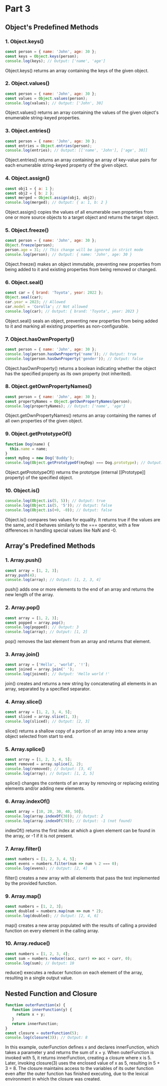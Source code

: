 # Part 3

## Object's Predefined Methods

### 1. Object.keys()

```js
const person = { name: 'John', age: 30 };
const keys = Object.keys(person);
console.log(keys); // Output: ['name', 'age']
```

Object.keys() returns an array containing the keys of the given object.

### 2. Object.values()

```js
const person = { name: 'John', age: 30 };
const values = Object.values(person);
console.log(values); // Output: ['John', 30]
```

Object.values() returns an array containing the values of the given object's enumerable string-keyed properties.

### 3. Object.entries()

```js
const person = { name: 'John', age: 30 };
const entries = Object.entries(person);
console.log(entries); // Output: [['name', 'John'], ['age', 30]]
```

Object.entries() returns an array containing an array of key-value pairs for each enumerable string-keyed property of the given object.

### 4. Object.assign()

```js
const obj1 = { a: 1 };
const obj2 = { b: 2 };
const merged = Object.assign(obj1, obj2);
console.log(merged); // Output: { a: 1, b: 2 }
```

Object.assign() copies the values of all enumerable own properties from one or more source objects to a target object and returns the target object.

### 5. Object.freeze()

```js
const person = { name: 'John', age: 30 };
Object.freeze(person);
person.age = 31; // This change will be ignored in strict mode
console.log(person); // Output: { name: 'John', age: 30 }
```

Object.freeze() makes an object immutable, preventing new properties from being added to it and existing properties from being removed or changed.

### 6. Object.seal()

```js
const car = { brand: 'Toyota', year: 2022 };
Object.seal(car);
car.year = 2023; // Allowed
car.model = 'Corolla'; // Not allowed
console.log(car); // Output: { brand: 'Toyota', year: 2023 }
```

Object.seal() seals an object, preventing new properties from being added to it and marking all existing properties as non-configurable.

### 7. Object.hasOwnProperty()

```js
const person = { name: 'John', age: 30 };
console.log(person.hasOwnProperty('name')); // Output: true
console.log(person.hasOwnProperty('gender')); // Output: false
```

Object.hasOwnProperty() returns a boolean indicating whether the object has the specified property as its own property (not inherited).

### 8. Object.getOwnPropertyNames()

```js
const person = { name: 'John', age: 30 };
const propertyNames = Object.getOwnPropertyNames(person);
console.log(propertyNames); // Output: ['name', 'age']
```

Object.getOwnPropertyNames() returns an array containing the names of all own properties of the given object.

### 9. Object.getPrototypeOf()

```js
function Dog(name) {
  this.name = name;
}
const myDog = new Dog('Buddy');
console.log(Object.getPrototypeOf(myDog) === Dog.prototype); // Output: true
```

Object.getPrototypeOf() returns the prototype (internal [[Prototype]] property) of the specified object.

### 10. Object.is()

```js
console.log(Object.is(5, 5)); // Output: true
console.log(Object.is(5, '5')); // Output: false
console.log(Object.is(+0, -0)); // Output: false
```

Object.is() compares two values for equality. It returns true if the values are the same, and it behaves similarly to the === operator, with a few differences in handling special values like NaN and -0.

## Array's Predefined Methods

### 1. Array.push()

```js
const array = [1, 2, 3];
array.push(4);
console.log(array); // Output: [1, 2, 3, 4]
```

push() adds one or more elements to the end of an array and returns the new length of the array.

### 2. Array.pop()

```js
const array = [1, 2, 3];
const popped = array.pop();
console.log(popped); // Output: 3
console.log(array); // Output: [1, 2]
```

pop() removes the last element from an array and returns that element.

### 3. Array.join()

```js
const array = ['Hello', 'world', '!'];
const joined = array.join(' ');
console.log(joined); // Output: 'Hello world !'
```

join() creates and returns a new string by concatenating all elements in an array, separated by a specified separator.

### 4. Array.slice()

```js
const array = [1, 2, 3, 4, 5];
const sliced = array.slice(1, 3);
console.log(sliced); // Output: [2, 3]
```

slice() returns a shallow copy of a portion of an array into a new array object selected from start to end.

### 5. Array.splice()

```js
const array = [1, 2, 3, 4, 5];
const removed = array.splice(2, 2);
console.log(removed); // Output: [3, 4]
console.log(array); // Output: [1, 2, 5]
```

splice() changes the contents of an array by removing or replacing existing elements and/or adding new elements.

### 6. Array.indexOf()

```js
const array = [10, 20, 30, 40, 50];
console.log(array.indexOf(30)); // Output: 2
console.log(array.indexOf(70)); // Output: -1 (not found)
```

indexOf() returns the first index at which a given element can be found in the array, or -1 if it is not present.

### 7. Array.filter()

```js
const numbers = [1, 2, 3, 4, 5];
const evens = numbers.filter(num => num % 2 === 0);
console.log(evens); // Output: [2, 4]
```

filter() creates a new array with all elements that pass the test implemented by the provided function.

### 9. Array.map()

```js
const numbers = [1, 2, 3];
const doubled = numbers.map(num => num * 2);
console.log(doubled); // Output: [2, 4, 6]
```

map() creates a new array populated with the results of calling a provided function on every element in the calling array.

### 10. Array.reduce()

```js
const numbers = [1, 2, 3, 4];
const sum = numbers.reduce((acc, curr) => acc + curr, 0);
console.log(sum); // Output: 10
```

reduce() executes a reducer function on each element of the array, resulting in a single output value.

## Nested Function and Closure

```js
function outerFunction(x) {
   function innerFunction(y) {
     return x + y;
   }
   return innerFunction;
}
const closure = outerFunction(5);
console.log(closure(3)); // Output: 8
```

In this example, outerFunction defines x and declares innerFunction, which takes a parameter y and returns the sum of x + y. When outerFunction is invoked with 5, it returns innerFunction, creating a closure where x is 5. Later, invoking closure(3) uses the enclosed value of x as 5, resulting in 5 + 3 = 8. The closure maintains access to the variables of its outer function even after the outer function has finished executing, due to the lexical environment in which the closure was created.
